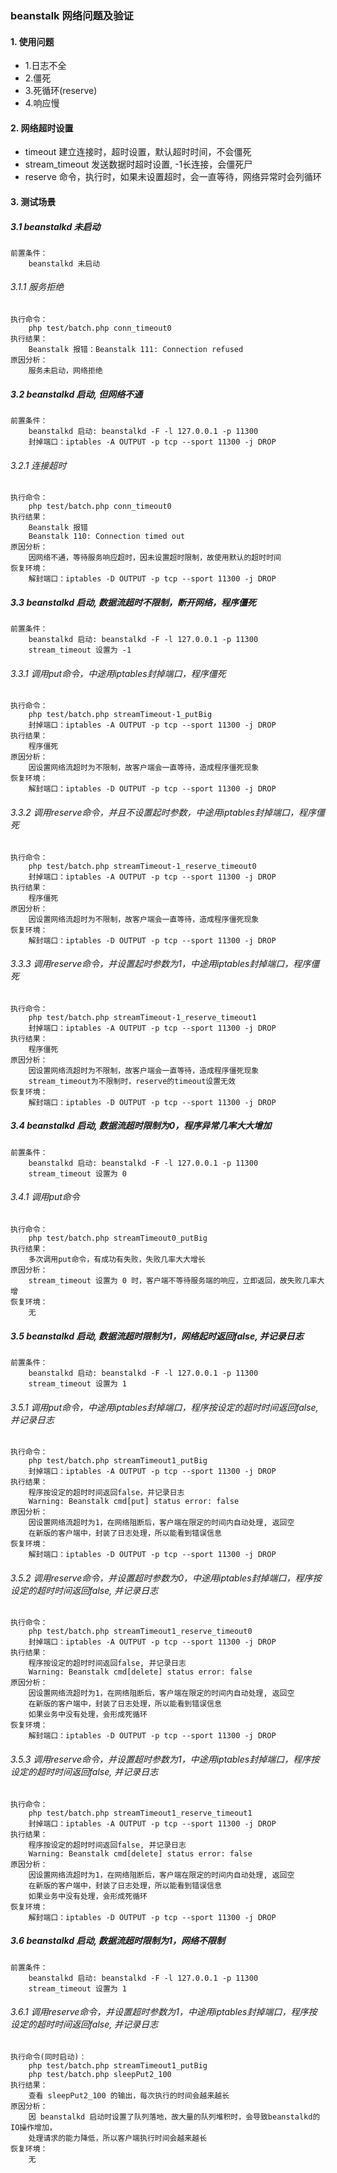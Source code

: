 ### beanstalk 网络问题及验证

#### 1. 使用问题

* 1.日志不全
* 2.僵死
* 3.死循环(reserve)
* 4.响应慢

#### 2. 网络超时设置

* timeout 建立连接时，超时设置，默认超时时间，不会僵死
* stream_timeout 发送数据时超时设置, -1长连接，会僵死尸
* reserve 命令，执行时，如果未设置超时，会一直等待，网络异常时会列循环

#### 3. 测试场景

##### 3.1 beanstalkd 未启动
```
前置条件：
    beanstalkd 未启动
```
###### 3.1.1 服务拒绝 
```
执行命令：
    php test/batch.php conn_timeout0
执行结果：
    Beanstalk 报错：Beanstalk 111: Connection refused
原因分析：
    服务未启动，网络拒绝
```

##### 3.2 beanstalkd 启动, 但网络不通
```
前置条件：
    beanstalkd 启动: beanstalkd -F -l 127.0.0.1 -p 11300
    封掉端口：iptables -A OUTPUT -p tcp --sport 11300 -j DROP
```
###### 3.2.1 连接超时
```
执行命令：
    php test/batch.php conn_timeout0
执行结果：
    Beanstalk 报错
    Beanstalk 110: Connection timed out
原因分析：
    因网络不通，等待服务响应超时，因未设置超时限制，故使用默认的超时时间
恢复环境：
    解封端口：iptables -D OUTPUT -p tcp --sport 11300 -j DROP
```

##### 3.3 beanstalkd 启动, 数据流超时不限制，断开网络，程序僵死
```
前置条件：
    beanstalkd 启动: beanstalkd -F -l 127.0.0.1 -p 11300
    stream_timeout 设置为 -1
```

###### 3.3.1 调用put命令，中途用iptables封掉端口，程序僵死
```
执行命令：
    php test/batch.php streamTimeout-1_putBig
    封掉端口：iptables -A OUTPUT -p tcp --sport 11300 -j DROP
执行结果：
    程序僵死
原因分析：
    因设置网络流超时为不限制，故客户端会一直等待，造成程序僵死现象
恢复环境：
    解封端口：iptables -D OUTPUT -p tcp --sport 11300 -j DROP
```

###### 3.3.2 调用reserve命令，并且不设置起时参数，中途用iptables封掉端口，程序僵死
```
执行命令：
    php test/batch.php streamTimeout-1_reserve_timeout0
    封掉端口：iptables -A OUTPUT -p tcp --sport 11300 -j DROP
执行结果：
    程序僵死
原因分析：
    因设置网络流超时为不限制，故客户端会一直等待，造成程序僵死现象
恢复环境：
    解封端口：iptables -D OUTPUT -p tcp --sport 11300 -j DROP
```

###### 3.3.3 调用reserve命令，并设置起时参数为1，中途用iptables封掉端口，程序僵死
```
执行命令：
    php test/batch.php streamTimeout-1_reserve_timeout1
    封掉端口：iptables -A OUTPUT -p tcp --sport 11300 -j DROP
执行结果：
    程序僵死
原因分析：
    因设置网络流超时为不限制，故客户端会一直等待，造成程序僵死现象
    stream_timeout为不限制时，reserve的timeout设置无效
恢复环境：
    解封端口：iptables -D OUTPUT -p tcp --sport 11300 -j DROP
```

##### 3.4 beanstalkd 启动, 数据流超时限制为0，程序异常几率大大增加
```
前置条件：
    beanstalkd 启动: beanstalkd -F -l 127.0.0.1 -p 11300
    stream_timeout 设置为 0
```

###### 3.4.1 调用put命令
```
执行命令：
    php test/batch.php streamTimeout0_putBig
执行结果：
    多次调用put命令，有成功有失败，失败几率大大增长
原因分析：
    stream_timeout 设置为 0 时，客户端不等待服务端的响应，立即返回，故失败几率大增
恢复环境：
    无
```

##### 3.5 beanstalkd 启动, 数据流超时限制为1，网络起时返回false, 并记录日志
```
前置条件：
    beanstalkd 启动: beanstalkd -F -l 127.0.0.1 -p 11300
    stream_timeout 设置为 1
```

###### 3.5.1 调用put命令，中途用iptables封掉端口，程序按设定的超时时间返回false, 并记录日志
```
执行命令：
    php test/batch.php streamTimeout1_putBig
    封掉端口：iptables -A OUTPUT -p tcp --sport 11300 -j DROP
执行结果：
    程序按设定的超时时间返回false，并记录日志
    Warning: Beanstalk cmd[put] status error: false
原因分析：
    因设置网络流超时为1，在网络阻断后，客户端在限定的时间内自动处理, 返回空
    在新版的客户端中，封装了日志处理，所以能看到错误信息
恢复环境：
    解封端口：iptables -D OUTPUT -p tcp --sport 11300 -j DROP
```

###### 3.5.2 调用reserve命令，并设置超时参数为0，中途用iptables封掉端口，程序按设定的超时时间返回false, 并记录日志
```
执行命令：
    php test/batch.php streamTimeout1_reserve_timeout0
    封掉端口：iptables -A OUTPUT -p tcp --sport 11300 -j DROP
执行结果：
    程序按设定的超时时间返回false, 并记录日志
    Warning: Beanstalk cmd[delete] status error: false
原因分析：
    因设置网络流超时为1，在网络阻断后，客户端在限定的时间内自动处理, 返回空
    在新版的客户端中，封装了日志处理，所以能看到错误信息
    如果业务中没有处理，会形成死循环
恢复环境：
    解封端口：iptables -D OUTPUT -p tcp --sport 11300 -j DROP
```

###### 3.5.3 调用reserve命令，并设置超时参数为1，中途用iptables封掉端口，程序按设定的超时时间返回false, 并记录日志
```
执行命令：
    php test/batch.php streamTimeout1_reserve_timeout1
    封掉端口：iptables -A OUTPUT -p tcp --sport 11300 -j DROP
执行结果：
    程序按设定的超时时间返回false, 并记录日志
    Warning: Beanstalk cmd[delete] status error: false
原因分析：
    因设置网络流超时为1，在网络阻断后，客户端在限定的时间内自动处理, 返回空
    在新版的客户端中，封装了日志处理，所以能看到错误信息
    如果业务中没有处理，会形成死循环
恢复环境：
    解封端口：iptables -D OUTPUT -p tcp --sport 11300 -j DROP
```

##### 3.6 beanstalkd 启动, 数据流超时限制为1，网络不限制
```
前置条件：
    beanstalkd 启动: beanstalkd -F -l 127.0.0.1 -p 11300
    stream_timeout 设置为 1
```

###### 3.6.1 调用reserve命令，并设置超时参数为1，中途用iptables封掉端口，程序按设定的超时时间返回false, 并记录日志
```
执行命令(同时启动)：
    php test/batch.php streamTimeout1_putBig
    php test/batch.php sleepPut2_100
执行结果：
    查看 sleepPut2_100 的输出，每次执行的时间会越来越长
原因分析：
    因 beanstalkd 启动时设置了队列落地，故大量的队列堆积时，会导致beanstalkd的IO操作增加，
    处理请求的能力降低，所以客户端执行时间会越来越长
恢复环境：
    无
```

